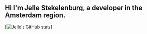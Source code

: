 ## Hi I'm Jelle Stekelenburg, a developer in the Amsterdam region.

[![Jelle's GitHub stats](https://github-readme-stats.vercel.app/api?username=JelleStek)]
